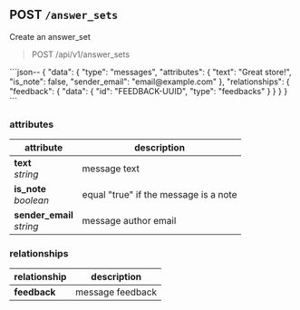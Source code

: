 ## POST `/answer_sets`

Create an answer_set

<blockquote class="lang-specific"><p>POST /api/v1/answer_sets</p></blockquote>
```json--
{
  "data": {
    "type": "messages",
    "attributes": {
      "text": "Great store!",
      "is_note": false,
      "sender_email": "email@example.com"
    },
    "relationships": {
      "feedback": {
        "data": { "id": "FEEDBACK-UUID", "type": "feedbacks" }
      }
    }
}
```

### attributes

attribute          | description
------------- | -------------
__text__<br>_string_ | message text
__is_note__<br>_boolean_ | equal "true" if the message is a note
__sender_email__<br>_string_ | message author email

### relationships

relationship          | description
------------------------------ | -------------
__feedback__  | message feedback